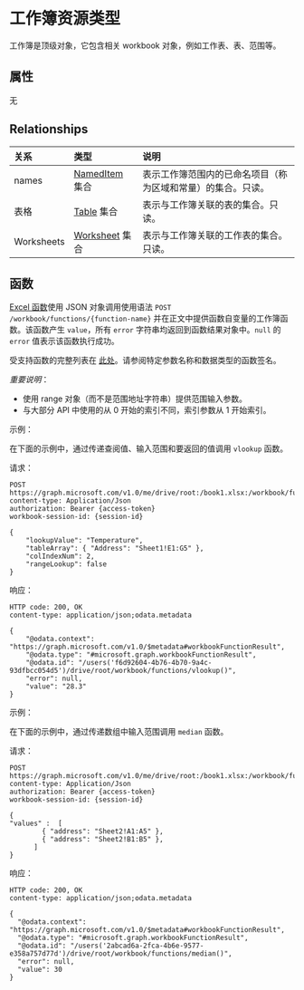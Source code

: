 # <a name="workbook-resource-type"></a>工作簿资源类型

工作簿是顶级对象，它包含相关 workbook 对象，例如工作表、表、范围等。

## <a name="properties"></a>属性
无

## <a name="relationships"></a>Relationships
| 关系 | 类型    |说明|
|:---------------|:--------|:----------|
|names|[NamedItem](nameditem.md) 集合|表示工作簿范围内的已命名项目（称为区域和常量）的集合。只读。|
|表格|[Table](table.md) 集合|表示与工作簿关联的表的集合。只读。|
|Worksheets|[Worksheet](worksheet.md) 集合|表示与工作簿关联的工作表的集合。只读。|

## <a name="functions"></a>函数

[Excel 函数](#functions)使用 JSON 对象调用使用语法 `POST /workbook/functions/{function-name}` 并在正文中提供函数自变量的工作簿函数。该函数产生 `value`，所有 `error` 字符串均返回到函数结果对象中。`null` 的 `error` 值表示该函数执行成功。 

受支持函数的完整列表在 [此处](https://support.office.com/en-us/article/Excel-functions-alphabetical-b3944572-255d-4efb-bb96-c6d90033e188)。请参阅特定参数名称和数据类型的函数签名。

_重要说明_： 
* 使用 range 对象（而不是范围地址字符串）提供范围输入参数。  
* 与大部分 API 中使用的从 0 开始的索引不同，索引参数从 1 开始索引。 

示例： 

在下面的示例中，通过传递查阅值、输入范围和要返回的值调用 `vlookup` 函数。 

请求： 

```http 
POST https://graph.microsoft.com/v1.0/me/drive/root:/book1.xlsx:/workbook/functions/vlookup
content-type: Application/Json 
authorization: Bearer {access-token} 
workbook-session-id: {session-id}

{
    "lookupValue": "Temperature",
    "tableArray": { "Address": "Sheet1!E1:G5" },
    "colIndexNum": 2,
    "rangeLookup": false
}
```

响应：

```http
HTTP code: 200, OK
content-type: application/json;odata.metadata 

{
    "@odata.context": "https://graph.microsoft.com/v1.0/$metadata#workbookFunctionResult",
    "@odata.type": "#microsoft.graph.workbookFunctionResult",
    "@odata.id": "/users('f6d92604-4b76-4b70-9a4c-93dfbcc054d5')/drive/root/workbook/functions/vlookup()",
    "error": null,
    "value": "28.3"
}
```

示例： 

在下面的示例中，通过传递数组中输入范围调用 `median` 函数。 

请求： 

```http 
POST https://graph.microsoft.com/v1.0/me/drive/root:/book1.xlsx:/workbook/functions/median
content-type: Application/Json 
authorization: Bearer {access-token} 
workbook-session-id: {session-id}

{
"values" :  [
        { "address": "Sheet2!A1:A5" },
        { "address": "Sheet2!B1:B5" },
      ] 
}
```

响应：

```http
HTTP code: 200, OK
content-type: application/json;odata.metadata 

{
  "@odata.context": "https://graph.microsoft.com/v1.0/$metadata#workbookFunctionResult",
  "@odata.type": "#microsoft.graph.workbookFunctionResult",
  "@odata.id": "/users('2abcad6a-2fca-4b6e-9577-e358a757d77d')/drive/root/workbook/functions/median()",
  "error": null,
  "value": 30
}
```

<!-- uuid: 8fcb5dbc-d5aa-4681-8e31-b001d5168d79
2015-10-25 14:57:30 UTC -->
<!-- {
  "type": "#page.annotation",
  "description": "Workbook resource",
  "keywords": "",
  "section": "documentation",
  "tocPath": ""
}-->
